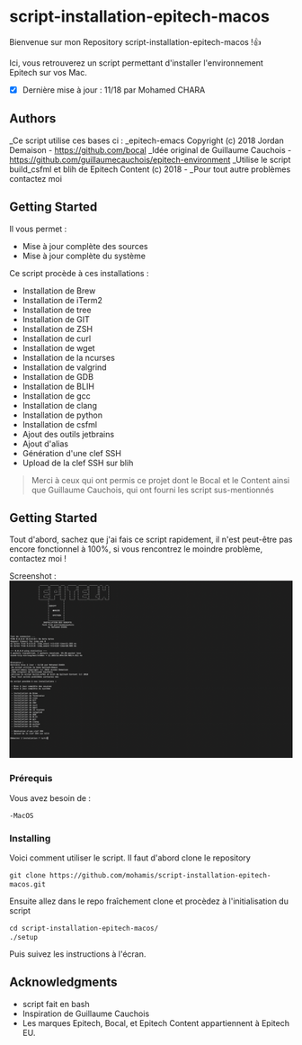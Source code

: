 # script-installation-epitech-macos
Bienvenue sur mon Repository script-installation-epitech-macos !:+1:

Ici, vous retrouverez un script permettant d'installer l'environnement Epitech sur vos Mac.
- [x] Dernière mise à jour : 11/18 par Mohamed CHARA

## Authors
_Ce script utilise ces bases ci :
_epitech-emacs Copyright (c) 2018 Jordan Demaison - https://github.com/bocal
_Idée original de Guillaume Cauchois - https://github.com/guillaumecauchois/epitech-environment
_Utilise le script build_csfml et blih de Epitech Content (c) 2018 - 
_Pour tout autre problèmes contactez moi 

## Getting Started
Il vous permet :
- Mise à jour complète des sources
- Mise à jour complète du système

Ce script procède à ces installations :

  - Installation de Brew
  - Installation de iTerm2 
  - Installation de tree 
  - Installation de GIT 
  - Installation de ZSH 
  - Installation de curl 
  - Installation de wget 
  - Installation de la ncurses 
  - Installation de valgrind 
  - Installation de GDB 
  - Installation de BLIH 
  - Installation de gcc 
  - Installation de clang 
  - Installation de python 
  - Installation de csfml
  - Ajout des outils jetbrains
  - Ajout d'alias
  - Génération d'une clef SSH 
  - Upload de la clef SSH sur blih 
    
> Merci à ceux qui ont permis ce projet dont le Bocal et le Content ainsi que Guillaume Cauchois, qui ont fourni les script sus-mentionnés
## Getting Started

Tout d'abord, sachez que j'ai fais ce script rapidement, il n'est peut-être pas encore fonctionnel à 100%, si vous rencontrez le moindre problème, contactez moi !

Screenshot :
![alt text](screenshoot.png)
### Prérequis

Vous avez besoin de :
```
-MacOS
```

### Installing

Voici comment utiliser le script.
Il faut d'abord clone le repository

```
git clone https://github.com/mohamis/script-installation-epitech-macos.git
```

Ensuite allez dans le repo fraîchement clone et procèdez à l'initialisation du script

```
cd script-installation-epitech-macos/
./setup
```

Puis suivez les instructions à l'écran.

## Acknowledgments

* script fait en bash
* Inspiration de Guillaume Cauchois
* Les marques Epitech, Bocal, et Epitech Content appartiennent à Epitech EU.

